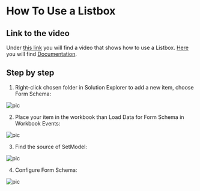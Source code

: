 
# How To Use a Listbox

## Link to the video

Under [this link](https://profitbasedocs.blob.core.windows.net/videos/FormSchema-Listbox-Basics.mp4) you will find a video that shows how to use a Listbox. [Here](../../formschemas/controls/listbox.md) you will find [Documentation](../../formschemas/controls/listbox.md).
<br/>

## Step by step


1. Right-click chosen folder in Solution Explorer to add a new item, choose Form Schema:

![pic](https://profitbasedocs.blob.core.windows.net/images/HTlistb%20(1).png)

2. Place your item in the workbook than Load Data for Form Schema in Workbook Events: 

![pic](https://profitbasedocs.blob.core.windows.net/images/HTlistb%20(2).png)

3. Find the source of SetModel:
   
![pic](https://profitbasedocs.blob.core.windows.net/images/HTlistb%20(3).png)

4. Configure Form Schema:
   
![pic](https://profitbasedocs.blob.core.windows.net/images/HTlistb%20(4).png)

